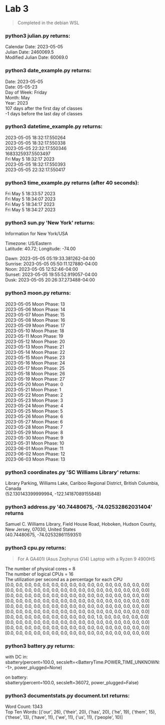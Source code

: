 # Lab 3

>Completed in the debian WSL

### python3 julian.py returns:

Calendar Date: 2023-05-05  
Julian Date: 2460069.5  
Modified Julian Date: 60069.0  

### python3 date_example.py returns:

Date: 2023-05-05  
Date: 05-05-23  
Day of Week: Friday  
Month: May  
Year: 2023  
107 days after the first day of classes  
-1 days before the last day of classes  

### python3 datetime_example.py returns:

2023-05-05 18:32:17.550264  
2023-05-05 18:32:17.550338  
2023-05-05 22:32:17.550346  
1683325937.5503497  
Fri May  5 18:32:17 2023  
2023-05-05 18:32:17.550393  
2023-05-05 22:32:17.550417  

### python3 time_example.py returns (after 40 seconds):

Fri May  5 18:33:57 2023  
Fri May  5 18:34:07 2023  
Fri May  5 18:34:17 2023  
Fri May  5 18:34:27 2023  

### python3 sun.py 'New York' returns:

Information for New York/USA  

Timezone: US/Eastern  
Latitude: 40.72; Longitude: -74.00  

Dawn:    2023-05-05 05:19:33.381262-04:00  
Sunrise: 2023-05-05 05:50:11.127880-04:00  
Noon:    2023-05-05 12:52:46-04:00  
Sunset:  2023-05-05 19:55:52.919057-04:00  
Dusk:    2023-05-05 20:26:37.273488-04:00  

### python3 moon.py returns:

2023-05-05 Moon Phase: 13  
2023-05-06 Moon Phase: 14  
2023-05-07 Moon Phase: 15  
2023-05-08 Moon Phase: 16  
2023-05-09 Moon Phase: 17  
2023-05-10 Moon Phase: 18  
2023-05-11 Moon Phase: 19  
2023-05-12 Moon Phase: 20  
2023-05-13 Moon Phase: 21  
2023-05-14 Moon Phase: 22  
2023-05-15 Moon Phase: 23  
2023-05-16 Moon Phase: 24  
2023-05-17 Moon Phase: 25  
2023-05-18 Moon Phase: 26  
2023-05-19 Moon Phase: 27  
2023-05-20 Moon Phase: 0  
2023-05-21 Moon Phase: 1  
2023-05-22 Moon Phase: 2  
2023-05-23 Moon Phase: 3  
2023-05-24 Moon Phase: 4  
2023-05-25 Moon Phase: 5  
2023-05-26 Moon Phase: 6  
2023-05-27 Moon Phase: 6  
2023-05-28 Moon Phase: 7  
2023-05-29 Moon Phase: 8  
2023-05-30 Moon Phase: 9  
2023-05-31 Moon Phase: 10  
2023-06-01 Moon Phase: 11  
2023-06-02 Moon Phase: 12  
2023-06-03 Moon Phase: 13  

### python3 coordinates.py 'SC Williams Library' returns:

Library Parking, Williams Lake, Cariboo Regional District, British Columbia, Canada  
(52.130143399999994, -122.14187089155848)  

### python3 address.py '40.74480675, -74.02532862031404' returns

Samuel C. Williams Library, Field House Road, Hoboken, Hudson County, New Jersey, 07030, United States  
(40.74480675, -74.02532861159351)  

### python3 cpu.py returns:

> For A GA401I (Asus Zephyrus G14) Laptop with a Ryzen 9 4900HS

The number of physical cores =  8  
The number of logical CPUs =  16  
The utilization per second as a percentage for each CPU  
[0.0, 0.0, 0.0, 0.0, 0.0, 0.0, 0.0, 0.0, 0.0, 0.0, 0.0, 0.0, 0.0, 0.0, 0.0, 0.0]  
[0.0, 0.0, 0.0, 0.0, 0.0, 0.0, 0.0, 0.0, 0.0, 0.0, 0.0, 0.0, 0.0, 0.0, 0.0, 0.0]  
[0.0, 0.0, 0.0, 0.0, 0.0, 0.0, 0.0, 0.0, 0.0, 0.0, 0.0, 0.0, 0.0, 0.0, 0.0, 0.0]  
[0.0, 0.0, 0.0, 0.0, 0.0, 0.0, 0.0, 0.0, 0.0, 0.0, 0.0, 0.0, 0.0, 0.0, 0.0, 0.0]  
[0.0, 0.0, 0.0, 0.0, 0.0, 0.0, 0.0, 0.0, 0.0, 0.0, 0.0, 0.0, 0.0, 0.0, 0.0, 0.0]  
[0.0, 0.0, 0.0, 0.0, 0.0, 0.0, 0.0, 0.0, 0.0, 0.0, 0.0, 0.0, 0.0, 0.0, 0.0, 0.0]  
[0.0, 0.0, 0.0, 0.0, 0.0, 0.0, 0.0, 0.0, 0.0, 0.0, 1.0, 0.0, 0.0, 0.0, 0.0, 0.0]  
[0.0, 0.0, 0.0, 0.0, 0.0, 0.0, 0.0, 0.0, 0.0, 0.0, 0.0, 0.0, 0.0, 0.0, 0.0, 0.0]  
[0.0, 0.0, 0.0, 0.0, 0.0, 0.0, 0.0, 0.0, 0.0, 0.0, 0.0, 0.0, 0.0, 0.0, 0.0, 0.0]  
[0.0, 0.0, 0.0, 0.0, 0.0, 0.0, 0.0, 0.0, 0.0, 0.0, 0.0, 0.0, 0.0, 0.0, 0.0, 0.0]  

### python3 battery.py returns:
with DC in:  
sbattery(percent=100.0, secsleft=<BatteryTime.POWER_TIME_UNKNOWN: -1>, power_plugged=None)

on battery:  
sbattery(percent=100.0, secsleft=36072, power_plugged=False)  

### python3 documentstats.py document.txt returns:

Word Count: 1343  
Top Ten Words: [('our', 26), ('their', 20), ('has', 20), ('he', 19), ('them', 15), ('these', 13), ('have', 11), ('we', 11), ('us', 11), ('people', 10)]
